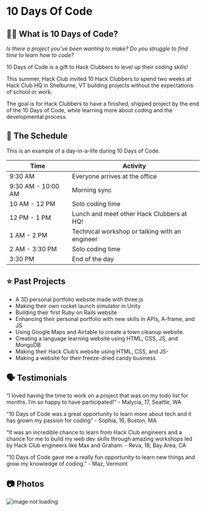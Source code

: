 # 10 Days Of Code

## 👩‍💻 What is 10 Days of Code?
_Is there a project you’ve been wanting to make?
Do you struggle to find time to learn how to code?_

10 Days of Code is a gift to Hack Clubbers to level up their coding skills!

This summer, Hack Club invited 10 Hack Clubbers to spend two weeks at Hack Club HQ in Shelburne, VT building projects without the expectations of school or work.

The goal is for Hack Clubbers to have a finished, shipped project by the end of the 10 Days of Code, while learning more about coding and the developmental process. 

## 📅 The Schedule
This is an example of a day-in-a-life during 10 Days of Code.

| Time | Activity                                                                 |
|-----|-------------------------------------------------------------------------|
| 9:30 AM | Everyone arrives at the office |
| 9:30 AM - 10:00 AM | Morning sync |
| 10 AM - 12 PM  | Solo coding time |
| 12 PM - 1 PM  | Lunch and meet other Hack Clubbers at HQ! |
| 1 AM - 2 PM  | Technical workshop or talking with an engineer |
| 2 AM - 3:30 PM  | Solo coding time |
| 3:30 PM  | End of the day |

## ⭐ Past Projects

- A 3D personal portfolio website made with three.js
- Making their own rocket launch simulator in Unity
- Building their first Ruby on Rails website
- Enhancing their personal portfolio with new skills in APIs, A-frame, and JS
- Using Google Maps and Airtable to create a town cleanup website.
- Creating a language learning website using HTML, CSS, JS, and MongoDB
- Making their Hack Club’s website using HTML, CSS, and JS-
- Making a website for their freeze-dried candy business

## 🗣️ Testimonials

“I loved having the time to work on a project that was on my todo list for months. I’m so happy to have participated!” - Malycia, 17, Seattle, WA

“10 Days of Code was a great opportunity to learn more about tech and it has grown my passion for coding” - Sophia, 16, Boston, MA

“It was an incredible chance to learn from Hack Club engineers and  a chance for me to build my web dev skills through amazing workshops led by Hack Club engineers like Max and Graham. - Reva, 18, Bay Area, CA

"10 Days of Code gave me a really fun opportunity to learn new things and grow my knowledge of coding." - Maz, Vermont

## 📷 Photos

![image not loading](https://cloud-eic4a2do1-hack-club-bot.vercel.app/0pxl_20240626_184338302.mp.jpg)
